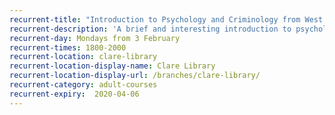 ```yaml
---
recurrent-title: "Introduction to Psychology and Criminology from West Suffolk College: £120 for a 10-week short course"
recurrent-description: 'A brief and interesting introduction to psychology and criminology for 18+ year-olds. See page 4 of the <a href="https://www.wsc.ac.uk/find-a-course/university-studies-at-west-suffolk-college/university-short-courses">West Suffolk College short course brochure</a> for more information and contact <strong>laura.newell@wsc.ac.uk</strong> to register your interest.'
recurrent-day: Mondays from 3 February
recurrent-times: 1800-2000
recurrent-location: clare-library
recurrent-location-display-name: Clare Library
recurrent-location-display-url: /branches/clare-library/
recurrent-category: adult-courses
recurrent-expiry:  2020-04-06
---
```

